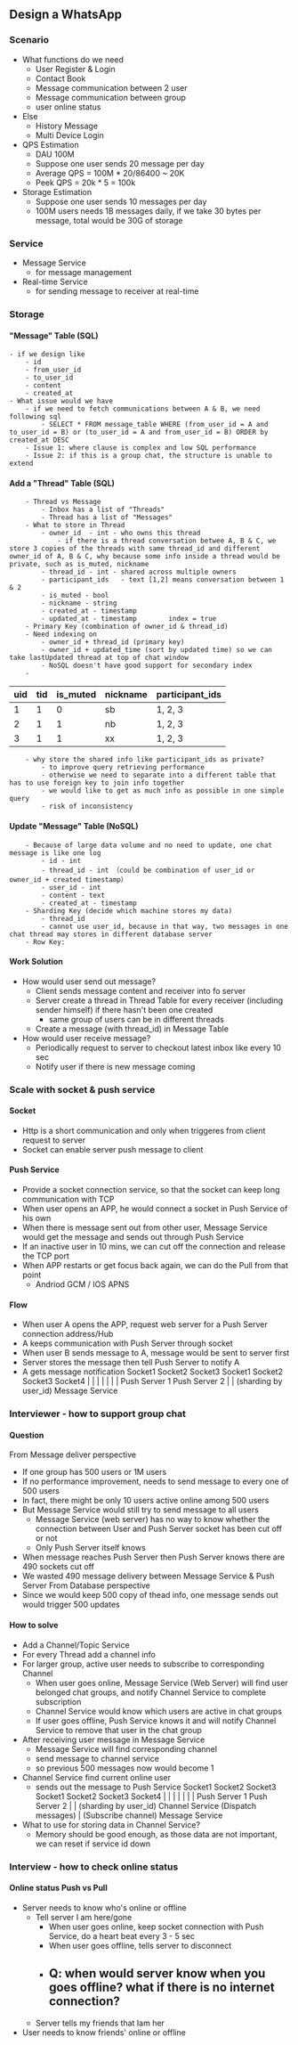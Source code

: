 ## Design a WhatsApp
### Scenario
- What functions do we need
	- User Register & Login
	- Contact Book
	- Message communication between 2 user
	- Message communication between group
	- user online status
- Else
	- History Message
	- Multi Device Login
- QPS Estimation
	- DAU 100M
	- Suppose one user sends 20 message per day
	- Average QPS =  100M * 20/86400 ~ 20K
	- Peek QPS = 20k * 5 = 100k
- Storage Estimation
	- Suppose one user sends 10 messages per day
	- 100M users needs 1B messages daily, if we take 30 bytes per message, total would be 30G of storage

### Service
- Message Service
	- for message management
- Real-time Service
	- for sending message to receiver at real-time

### Storage
#### "Message" Table (SQL)
	- if we design like
		- id
		- from_user_id
		- to_user_id
		- content
		- created_at
	- What issue would we have
		- if we need to fetch communications between A & B, we need following sql
			- SELECT * FROM message_table WHERE (from_user_id = A and to_user_id = B) or (to_user_id = A and from_user_id = B) ORDER by created_at DESC
		- Issue 1: where clause is complex and low SQL performance
		- Issue 2: if this is a group chat, the structure is unable to extend
####  Add a "Thread" Table (SQL)
		- Thread vs Message
			- Inbox has a list of "Threads"
			- Thread has a list of "Messages"
		- What to store in Thread
			- owner_id	- int - who owns this thread
				- if there is a thread conversation betwee A, B & C, we store 3 copies of the threads with same thread_id and different owner_id of A, B & C, why because some info inside a thread would be private, such as is_muted, nickname 
			- thread_id - int - shared across multiple owners
			- participant_ids	- text [1,2] means conversation between 1 & 2
			- is_muted - bool
			- nickname - string
			- created_at - timestamp
			- updated_at - timestamp		index = true
		- Primary Key (combination of owner_id & thread_id)
		- Need indexing on 
			- owner_id + thread_id (primary key)
			- owner_id + updated_time (sort by updated time) so we can take lastUpdated thread at top of chat window
			- NoSQL doesn't have good support for secondary index
		-
| uid | tid | is_muted | nickname | participant_ids |
|--|--|--|--|--|
| 1 | 1 | 0 | sb | 1, 2, 3 |
| 2 | 1 | 1 | nb | 1, 2, 3 |
| 3 | 1 | 1 | xx | 1, 2, 3 |
		- why store the shared info like participant_ids as private?
			- to improve query retrieving performance
			- otherwise we need to separate into a different table that has to use foreign key to join info together
			- we would like to get as much info as possible in one simple query
			- risk of inconsistency
#### Update "Message" Table (NoSQL)
		- Because of large data volume and no need to update, one chat message is like one log
			- id - int
			- thread_id - int （could be combination of user_id or owner_id + created timestamp）
			- user_id - int
			- content - text
			- created_at - timestamp
		- Sharding Key (decide which machine stores my data)
			- thread_id
			- cannot use user_id, because in that way, two messages in one chat thread may stores in different database server
		- Row Key:
#### Work Solution
- How would user send out message?
	- Client sends message content and receiver into fo server
	- Server create a thread in Thread Table for every receiver (including sender himself) if there hasn't been one created
		- same group of users can be in different threads
	- Create a message (with thread_id) in Message Table
- How would user receive message?
	- Periodically request to server to checkout latest inbox like every 10 sec
	- Notify user if there is new message coming

### Scale with socket & push service
#### Socket 
- Http is a short communication and only when triggeres from client request to server
- Socket can enable server push message to client 
#### Push Service
- Provide a socket connection service, so that the socket can keep long communication with TCP
- When user opens an APP, he would connect a socket in Push Service of his own
- When there is message sent out from other user, Message Service would get the message and sends out through Push Service
- If an inactive user in 10 mins, we can cut off the connection and release the TCP port
- When APP restarts or get focus back again, we can do the Pull from that point
	- Andriod GCM / IOS APNS
#### Flow
- When user A opens the APP, request web server for a Push Server connection address/Hub
- A keeps communication with Push Server through socket
- When user B sends message to A, message would be sent to server first
- Server stores the message then tell Push Server to notify A
- A gets message notification
Socket1 Socket2 Socket3                Socket1 Socket2 Socket3 Socket4
     |              |             |                               |              |             |             |
      Push Server 1													 Push Server 2
                    |																		   |	(sharding by user_id) 
                                        Message Service		

### Interviewer - how to support group chat
#### Question
From Message deliver perspective
- If one group has 500 users or 1M users
- If no performance improvement, needs to send message to every one of 500 users
- In fact, there might be only 10 users active online among 500 users
- But Message Service would still try to send message to all users
	- Message Service (web server) has no way to know whether the connection between User and Push Server socket has been cut off or not
	- Only Push Server itself knows
- When message reaches Push Server then Push Server knows there are 490 sockets cut off
- We wasted 490 message delivery between Message Service & Push Server
From Database perspective
- Since we would keep 500 copy of thead info, one message sends out would trigger 500 updates
#### How to solve
- Add a Channel/Topic Service
- For every Thread add a channel info
- For larger group, active user needs to subscribe to corresponding Channel
	- When user goes online, Message Service (Web Server) will find user belonged chat groups, and notify Channel Service to complete subscription
	- Channel Service would know which users are active in chat groups
	- If user goes offline, Push Service knows it and will notify Channel Service to remove that user in the chat group
- After receiving user message in Message Service
	- Message Service will find corresponding channel
	- send message to channel service
	- so previous 500 messages now would become 1
- Channel Service find current online user
	- sends out the message to Push Service
Socket1 Socket2 Socket3                Socket1 Socket2 Socket3 Socket4
     |              |             |                               |              |             |             |
      Push Server 1													 Push Server 2
                    |																		   |	(sharding by user_id) 
                                        Channel Service
                  (Dispatch messages)  |   (Subscribe channel)
                                        Message Service
- What to use for storing data in Channel Service?
	- Memory should be good enough, as those data are not important, we can reset if service id down
### Interview - how to check online status
#### Online status Push vs Pull
- Server needs to know who's online or offline
	- Tell server I am here/gone
		- When user goes online, keep socket connection with Push Service, do a heart beat every 3 - 5 sec
		- When user goes offline, tells server to disconnect
		- Q: when would server know when you goes offline? what if there is no internet connection?
			- 
	- Server tells my friends that Iam her
- User needs to know friends' online or offline
<!--stackedit_data:
eyJoaXN0b3J5IjpbMTk1NTIzNDI3MywxMDQ4NjgyNjQ4LC04MT
I0MTMxODcsLTgxOTY2Nzk3NSwxNjg2MzI5ODk2LC0xNDkxODU5
OTI4LC0xODc0OTgxNDExLC0xNjg4ODk2MjU0LDE3MDE1ODk5Nj
EsMzk0MjgwMjQyLC0xNTMwODc0MzY5LC0yMDg4NzQ2NjEyXX0=

-->